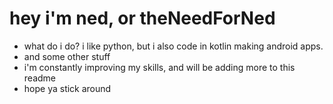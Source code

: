 # hey i'm ned, or theNeedForNed
- what do i do? i like python, but i also code in kotlin making android apps.
- and some other stuff
- i'm constantly improving my skills, and will be adding more to this readme
- hope ya stick around
